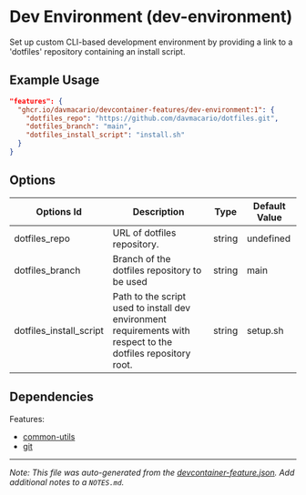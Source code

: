 # Dev Environment (dev-environment)

Set up custom CLI-based development environment by providing a link to a 'dotfiles' repository containing an install script.

## Example Usage

```json
"features": {
  "ghcr.io/davmacario/devcontainer-features/dev-environment:1": {
    "dotfiles_repo": "https://github.com/davmacario/dotfiles.git",
    "dotfiles_branch": "main",
    "dotfiles_install_script": "install.sh"
  }
}
```

## Options

| Options Id              | Description                                                                                                   | Type   | Default Value |
| ----------------------- | ------------------------------------------------------------------------------------------------------------- | ------ | ------------- |
| dotfiles_repo           | URL of dotfiles repository.                                                                                   | string | undefined     |
| dotfiles_branch         | Branch of the dotfiles repository to be used                                                                  | string | main          |
| dotfiles_install_script | Path to the script used to install dev environment requirements with respect to the dotfiles repository root. | string | setup.sh      |

## Dependencies

Features:

- [common-utils](ghcr.io/devcontainers/features/common-utils)
- [git](ghcr.io/devcontainers/features/git:1)

---

_Note: This file was auto-generated from the [devcontainer-feature.json](devcontainer-feature.json). Add additional notes to a `NOTES.md`._
